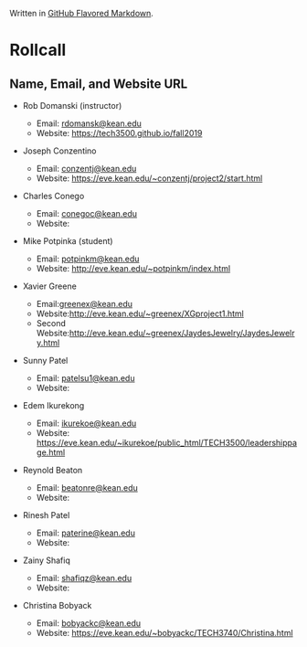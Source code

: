 Written in [GitHub Flavored Markdown](https://help.github.com/articles/github-flavored-markdown).

Rollcall
========

Name, Email, and Website URL
-------------------------------------------------
* Rob Domanski (instructor)
    * Email: rdomansk@kean.edu
    * Website:  https://tech3500.github.io/fall2019
 

* Joseph Conzentino
     * Email: conzentj@kean.edu
     * Website: https://eve.kean.edu/~conzentj/project2/start.html

 * Charles Conego
    * Email: conegoc@kean.edu
    * Website: 

* Mike Potpinka (student)
   * Email: potpinkm@kean.edu
   * Website: http://eve.kean.edu/~potpinkm/index.html

 * Xavier Greene
   * Email:greenex@kean.edu
   * Website:http://eve.kean.edu/~greenex/XGproject1.html
   * Second Website:http://eve.kean.edu/~greenex/JaydesJewelry/JaydesJewelry.html

* Sunny Patel
    * Email: patelsu1@kean.edu
    * Website:
   
* Edem Ikurekong
    * Email: ikurekoe@kean.edu
    * Website: https://eve.kean.edu/~ikurekoe/public_html/TECH3500/leadershippage.html

 * Reynold Beaton
    * Email: beatonre@kean.edu
    * Website: 
 
 * Rinesh Patel
   * Email: paterine@kean.edu
   * Website: 

* Zainy Shafiq
   * Email: shafiqz@kean.edu
   * Website: 

* Christina Bobyack
   * Email: bobyackc@kean.edu
   * Website: https://eve.kean.edu/~bobyackc/TECH3740/Christina.html

